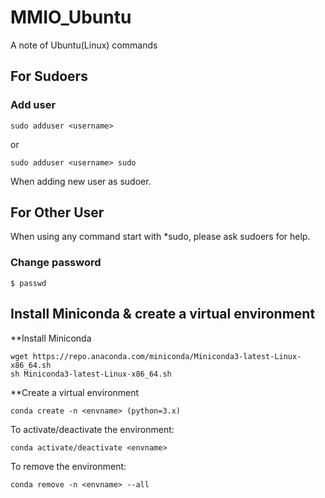 # MMIO_Ubuntu
A note of Ubuntu(Linux) commands

## For Sudoers
### Add user
```
sudo adduser <username>
```
or
```
sudo adduser <username> sudo
```
When adding new user as sudoer.

## For Other User
When using any command start with *sudo, please ask sudoers for help.
### Change password
```
$ passwd
```
## Install Miniconda & create a virtual environment
**Install Miniconda
```
wget https://repo.anaconda.com/miniconda/Miniconda3-latest-Linux-x86_64.sh
sh Miniconda3-latest-Linux-x86_64.sh
```
**Create a virtual environment
```
conda create -n <envname> (python=3.x)
```
To activate/deactivate the environment:
```
conda activate/deactivate <envname>
```
To remove the environment:
```
conda remove -n <envname> --all
```
